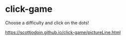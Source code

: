 # click-game
Choose a difficulty and click on the dots!

https://scottjodoin.github.io/click-game/pictureLine.html
